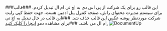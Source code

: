 ﻿###این قالب رو برای یک شرکت از پی اس دی به اچ تی ام ال تبدیل کردم.
###قالب برای سیستم مدیرت محتوای راش، صفحه کنترل پنل ادمین هست، جهت حفظ کپی رایت شرکت موردنظر پوشه عکس این قالب حذف شد.
###این قالب در حال تبدیل به اچ تی ام ال می باشد.
###برای مشاهده دمو [اینجا را کلیک کنید.](https://github.com/MR-Mostafa/myproject/raw/master/CMS%20Rush%20-%20Admin%20Panel/ScreenShot.png)
![DocumentUp](http://mostafarahmati.ir/my%20git/under-construction.jpg)